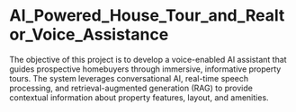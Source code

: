 # AI_Powered_House_Tour_and_Realtor_Voice_Assistance
The objective of this project is to develop a voice-enabled AI assistant that guides prospective homebuyers through immersive, informative property tours. The system leverages conversational AI, real-time speech processing, and retrieval-augmented generation (RAG) to provide contextual information about property features, layout, and amenities. 
